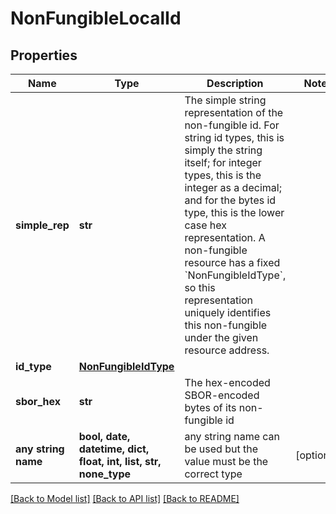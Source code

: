 # NonFungibleLocalId


## Properties
Name | Type | Description | Notes
------------ | ------------- | ------------- | -------------
**simple_rep** | **str** | The simple string representation of the non-fungible id. For string id types, this is simply the string itself; for integer types, this is the integer as a decimal; and for the bytes id type, this is the lower case hex representation. A non-fungible resource has a fixed &#x60;NonFungibleIdType&#x60;, so this representation uniquely identifies this non-fungible under the given resource address.  | 
**id_type** | [**NonFungibleIdType**](NonFungibleIdType.md) |  | 
**sbor_hex** | **str** | The hex-encoded SBOR-encoded bytes of its non-fungible id | 
**any string name** | **bool, date, datetime, dict, float, int, list, str, none_type** | any string name can be used but the value must be the correct type | [optional]

[[Back to Model list]](../README.md#documentation-for-models) [[Back to API list]](../README.md#documentation-for-api-endpoints) [[Back to README]](../README.md)


